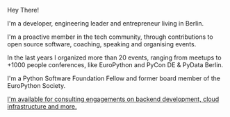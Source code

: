 Hey There!

I'm a developer, engineering leader and entrepreneur living in Berlin.

I'm a proactive member in the tech community, through contributions to open source software, coaching, speaking and organising events.

In the last years I organized more than 20 events, ranging from meetups to +1000 people conferences, like EuroPython and PyCon DE & PyData Berlin.

I'm a Python Software Foundation Fellow and former board member of the EuroPython Society.

[I'm available for consulting engagements on backend development, cloud infrastructure and more.](https://www.christianbarra.com/consulting-and-training/)
